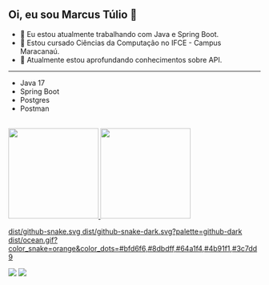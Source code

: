 ## Oi, eu sou Marcus Túlio 👋

- 🔭 Eu estou atualmente trabalhando com Java e Spring Boot.
- 🌱 Estou cursado Ciências da Computação no IFCE - Campus Maracanaú.
- 👾 Atualmente estou aprofundando conhecimentos sobre API.

<hr size="5" width="100%"><ul>
  
  <li>Java 17</li>
  <li>Spring Boot</li>
  <li>Postgres</li>
  <li>Postman</li>
</ul>
<br/>
<div>
  <a href="https://github.com/Marcus-Tulio">
  <img height="180em" src="https://github-readme-stats.vercel.app/api?username=Marcus-Tulio&show_icons=true&theme=dark&include_all_commits=true&count_private=true"/>
  <img height="180em" src="https://github-readme-stats.vercel.app/api/top-langs/?username=Marcus-Tulio&layout=compact&langs_count=7&theme=dark"/>
</div>

dist/github-snake.svg
      dist/github-snake-dark.svg?palette=github-dark
      dist/ocean.gif?color_snake=orange&color_dots=#bfd6f6,#8dbdff,#64a1f4,#4b91f1,#3c7dd9

<div>
  <a href = "mailto:zMarcust.st@gmail.com"><img src="https://img.shields.io/badge/-Gmail-%23333?style=for-the-badge&logo=gmail&logoColor=white" target="_blank"></a>
  <a href="https://www.linkedin.com/in/marcus-t%C3%BAlio-856a0a1a0/" target="_blank"><img src="https://img.shields.io/badge/-LinkedIn-%230077B5?style=for-the-badge&logo=linkedin&logoColor=white" target="_blank"></a>  
</div>
